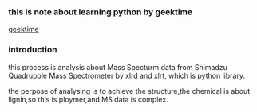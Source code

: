 ### this is note about learning python by geektime

[geektime](https://time.geekbang.com/course/intro/100310001?tab=catalog)

### introduction

this process is analysis about Mass Specturm data from Shimadzu Quadrupole Mass Spectrometer by xlrd and xlrt, which is python library.

the perpose of analysing is to achieve the structure,the chemical is about lignin,so this is ploymer,and MS data is complex.
